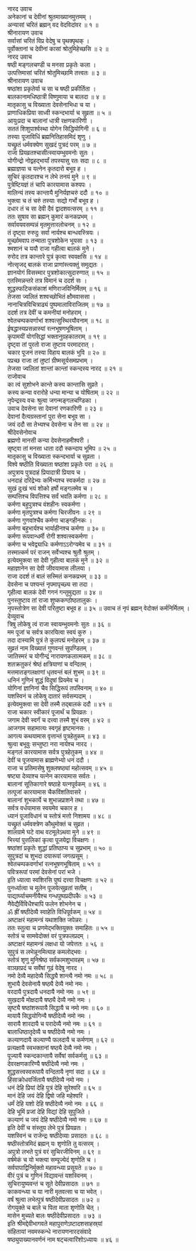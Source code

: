 नारद उवाच  
अनेकानां च देवीनां श्रुतमाख्यानमुत्तमम् ।  
अन्यासां चरितं ब्रह्मन् वद वेदविदांवर ॥ १ ॥  
श्रीनारायण उवाच  
सर्वासां चरितं विप्र वेदेषु च पृथक्पृथक् ।  
पूर्वोक्तानां च देवीनां कासां श्रोतुमिहेच्छसि ॥ २ ॥  
नारद उवाच  
षष्ठी मङ्‌गलचण्डी च मनसा प्रकृतेः कला ।  
उत्पत्तिमासां चरितं श्रोतुमिच्छामि तत्त्वतः ॥ ३ ॥  
श्रीनारायण उवाच  
षष्ठांशा प्रकृतेर्या च सा च षष्ठी प्रकीर्तिता ।  
बालकानामधिष्ठात्री विष्णुमाया च बालदा ॥ ४ ॥  
मातृकासु च विख्याता देवसेनाभिधा च या ।  
प्राणाधिकप्रिया साध्वी स्कन्दभार्या च सुव्रता ॥ ५ ॥  
आयुःप्रदा च बालानां धात्री रक्षणकारिणी ।  
सततं शिशुपार्श्वस्था योगेन सिद्धियोगिनी ॥ ६ ॥  
तस्याः पूजाविधिं ब्रह्मनितिहासमिदं शृणु ।  
यच्छ्रुतं धर्मवक्येण सुखदं पुत्रदं परम् ॥ ७ ॥  
राजा प्रियव्रतश्चासीत्स्वायम्भुवमनोः सुतः ।  
योगीन्द्रो नोद्वहद्भार्यां तपस्यासु रतः सदा ॥ ८ ॥  
ब्रह्माज्ञया च यत्नेन कृतदारो बभूव ह ।  
सुचिरं कृतदारश्च न लेभे तनयं मुने ॥ ९ ॥  
पुत्रेष्टियज्ञं तं चापि कारयामास कश्यपः ।  
मालिन्यं तस्य कान्तायै मुनिर्यज्ञचरुं ददौ ॥ १० ॥  
भुक्त्वा च तं चरुं तस्याः सद्यो गर्भो बभूव ह ।  
दधार तं च सा देवी दैवं द्वादशवत्सरम् ॥ ११ ॥  
ततः सुषाव सा ब्रह्मन् कुमारं कनकप्रभम् ।  
सर्वावयवसम्पन्नं मृतमुत्तारलोचनम् ॥ १२ ॥  
तं दृष्ट्वा रुरुदुः सर्वा नार्यश्च बान्धवस्त्रियः ।  
मूर्च्छामवाप तन्माता पुत्रशोकेन भूयसा ॥ १३ ॥  
श्मशानं च ययौ राजा गहीत्वा बालकं मुने ।  
रुरोद तत्र कान्तारे पुत्रं कृत्वा स्ववक्षसि ॥ १४ ॥  
नोत्सृजद्‌ बालकं राजा प्राणांस्त्यक्तुं समुद्यतः ।  
ज्ञानयोगं विसस्मार पुत्रशोकात्सुदारुणात् ॥ १५ ॥  
एतस्मिन्नन्तरे तत्र विमानं च ददर्श सः ।  
शुद्धस्फटिकसंकाशं मणिराजविनिर्मितम् ॥ १६ ॥  
तेजसा ज्वलितं शश्वच्छोभितं क्षौमवाससा ।  
नानाचित्रविचित्राढ्यं पुष्पमालाविराजितम् ॥ १७ ॥  
ददर्श तत्र देवीं च कमनीयां मनोहराम् ।  
श्वेतचम्पकवर्णाभां शश्वत्सुस्थिरयौवनाम् ॥ १८ ॥  
ईषद्धास्यप्रसन्नास्यां रत्नभूषणभूषिताम् ।  
कृपामयीं योगसिद्धां भक्तानुग्रहकातराम् ॥ १९ ॥  
दृष्ट्वा तां पुरतो राजा तुष्टाव परमादरात् ।  
चकार पूजनं तस्या विहाय बालकं भुवि ॥ २० ॥  
पप्रच्छ राजा तां तुष्टां ग्रीष्मसूर्यसमप्रभाम् ।  
तेजसा ज्वलितां शान्तां कान्तां स्कन्दस्य नारद ॥ २१ ॥  
राजोवाच  
का त्वं सुशोभने कान्ते कस्य कान्तासि सुव्रते ।  
कस्य कन्या वरारोहे धन्या मान्या च योषिताम् ॥ २२ ॥  
नृपेन्द्रस्य वचः श्रुत्वा जगन्मङ्‌गलचण्डिका ।  
उवाच देवसेना सा देवानां रणकारिणी ॥ २३ ॥  
देवानां दैत्यग्रस्तानां पुरा सेना बभूव सा ।  
जयं ददौ सा तेभ्यश्च देवसेना च तेन सा ॥ २४ ॥  
श्रीदेवसेनोवाच  
ब्रह्मणो मानसी कन्या देवसेनाहमीश्वरी ।  
सृष्ट्वा तां मनसा धाता ददौ स्कन्दाय भूमिप ॥ २५ ॥  
मातृकासु च विख्याता स्कन्दभार्या च सुव्रता ।  
विश्वे षष्ठीति विख्याता षष्ठांशा प्रकृतेः परा ॥ २६ ॥  
अपुत्राय पुत्रदाहं प्रियादात्री प्रियाय च ।  
धनदाहं दरिद्रेभ्यः कर्मिभ्यश्च स्वकर्मदा ॥ २७ ॥  
सुखं दुःखं भयं शोको हर्षो मङ्‌गलमेव च ।  
सम्पत्तिश्च विपत्तिश्च सर्वं भवति कर्मणा ॥ २८ ॥  
कर्मणा बहुपुत्रश्च वंशहीनः स्वकर्मणा ।  
कर्मणा मृतपुत्रश्च कर्मणा चिरजीवनः ॥ २९ ॥  
कर्मणा गुणवांश्चैव कर्मणा चाङ्‌गहीनकः ।  
कर्मणा बहुभार्यश्च भार्याहीनश्च कर्मणा ॥ ३० ॥  
कर्मणा रूपवान्धर्मी रोगी शश्वत्स्वकर्मणा ।  
कर्मणा च भवेद्व्याधिः कर्मणाऽऽरोग्यमेव च ॥ ३१ ॥  
तस्मात्कर्म परं राजन् सर्वेभ्यश्च श्रुतौ श्रुतम् ।  
इत्येवमुक्त्वा सा देवी गृहीत्वा बालकं मुने ॥ ३२ ॥  
महाज्ञानेन सा देवी जीवयामास लीलया ।  
राजा ददर्श तं बालं सस्मितं कनकप्रभम् ॥ ३३ ॥  
देवसेना च पश्यन्तं नृपमापृच्छ्य सा तदा ।  
गृहीत्वा बालकं देवी गगनं गन्तुमुद्यता ॥ ३४ ॥  
पुनस्तुष्टाव तां राजा शुष्ककण्ठोष्ठतालुकः ।  
नृपस्तोत्रेण सा देवी परितुष्टा बभूव ह ॥ ३५ ॥
उवाच तं नृपं ब्रह्मन् वेदोक्तं कर्मनिर्मितम् ।  
देव्युवाच  
त्रिषु लोकेषु त्वं राजा स्वायम्भुवमनोः सुतः ॥ ३६ ॥  
मम पूजां च सर्वत्र कारयित्वा स्वयं कुरु ।  
तदा दास्यामि पुत्रं ते कुलपद्मं मनोहरम् ॥ ३७ ॥  
सुव्रतं नाम विख्यातं गुणवन्तं सुपण्डितम् ।  
जातिस्मरं च योगीन्द्रं नारायणकलात्मकम् ॥ ३८ ॥  
शतक्रतुकरं श्रेष्ठं क्षत्रियाणां च वन्दितम् ।  
मत्तमातङ्‌गलक्षाणां धृतवन्तं बलं शुभम् ॥ ३९ ॥  
धनिनं गुणिनं शुद्धं विदुषां प्रियमेव च ।  
योगिनां ज्ञानिनां चैव सिद्धिरूपं तपस्विनाम् ॥ ४० ॥  
यशस्विनं च लोकेषु दातारं सर्वसम्पदाम् ।  
इत्येवमुक्त्वा सा देवी तस्मै तद्बालकं ददौ ॥ ४१ ॥  
राजा चकार स्वीकारं पूजार्थं च प्रियव्रतः ।  
जगाम देवी स्वर्गं च दत्त्वा तस्मै शुभं वरम् ॥ ४२ ॥  
आजगाम सहामात्यः स्वगृहं हृष्टमानसः ।  
आगत्य कथयामास वृत्तान्तं पुत्रहेतुकम् ॥ ४३ ॥  
श्रुत्वा बभूवुः सन्तुष्टा नरा नार्यश्च नारद ।  
मङ्‌गलं कारयामास सर्वत्र पुत्रहेतुकम् ॥ ४४ ॥  
देवीं च पूजयामास ब्राह्मणेभ्यो धनं ददौ ।  
राजा च प्रतिमासेषु शुक्लषष्ठ्यां महोत्सवम् ॥ ४५ ॥  
षष्ट्या देव्याश्च यत्नेन कारयामास सर्वतः ।  
बालानां सूतिकागारे षष्ठाहे यत्नपूर्वकम् ॥ ४६ ॥  
तत्पूजां कारयामास चैकविंशतिवासरे ।  
बालानां शुभकार्ये च शुभान्नप्राशने तथा ॥ ४७ ॥  
सर्वत्र वर्धयामास स्वयमेव चकार ह ।  
ध्यानं पूजाविधानं च स्तोत्रं मत्तो निशामय ॥ ४८ ॥  
यच्छ्रुतं धर्मवक्त्रेण कौथुमोक्तं च सुव्रत ।  
शालग्रामे घटे वाथ वटमूलेऽथवा मुने ॥ ४९ ॥  
भित्त्यां पुत्तलिकां कृत्वा पूजयेद्वा विचक्षणः ।  
षष्ठांशां प्रकृतेः शुद्धां प्रतिष्ठाप्य च सुप्रभाम् ॥ ५० ॥  
सुपुत्रदां च शुभदा दयारूपां जगत्प्रसूम् ।  
श्वेतचम्पकवर्णाभां रत्नभूषणभूषिताम् ॥ ५१ ॥  
पवित्ररूपां परमां देवसेनां परां भजे ।  
इति ध्यात्वा स्वशिरसि पुष्पं दत्त्वा विचक्षणः ॥ ५२ ॥  
पुनर्ध्यात्वा च मूलेन पूजयेत्सुव्रतां सतीम् ।  
पाद्यार्घ्याचमनीयैश्च गन्धपुष्पप्रदीपकैः ॥ ५३ ॥  
नैवेद्यैर्विविधैश्चापि फलेन शोभनेन च ।  
ॐ ह्रीं षष्ठीदेव्यै स्वाहेति विधिपूर्वकम् ॥ ५४ ॥  
अष्टाक्षरं महामन्त्रं यथाशक्ति जपेन्नरः ।  
ततः स्तुत्वा च प्रणमेद्भक्तियुक्तः समाहितः ॥ ५५ ॥  
स्तोत्रं च सामवेदोक्तं वरं पुत्रफलप्रदम् ।  
अष्टाक्षरं महामन्त्रं लक्षधा यो जपेत्ततः ॥ ५६ ॥  
सुपुत्रं स लभेन्नूनमित्याह कमलोद्भवः ।  
स्तोत्रं शृणु मुनिश्रेष्ठ सर्वकामशुभावहम् ॥ ५७ ॥  
वाञ्छाप्रदं च सर्वेषां गूढं वेदेषु नारद ।  
नमो देव्यै महादेव्यै सिद्ध्यै शान्त्यै नमो नमः ॥ ५८ ॥  
शुभायै देवसेनायै षष्ठ्यै देव्यै नमो नमः ।  
वरदायै पुत्रदायै धनदायै नमो नमः ॥ ५९ ॥  
सुखदायै मोक्षदायै षष्ठ्यै देव्यै नमो नमः ।  
सृष्ट्यै षष्ठांशरूपायै सिद्धायै च नमो नमः ॥ ६० ॥  
मायायै सिद्धयोगिन्यै षष्ठीदेव्यै नमो नमः ।  
सारायै शारदायै च परादेव्यै नमो नमः ॥ ६१ ॥  
बालाधिष्ठातृदेव्यै च षष्ठीदेव्यै नमो नमः ।  
कल्याणदायै कल्याण्यै फलदायै च कर्मणाम् ॥ ६२ ॥  
प्रत्यक्षायै स्वभक्तानां षष्ठ्यै देव्यै नमो नमः ।  
पूज्यायै स्कन्दकान्तायै सर्वेषां सर्वकर्मसु ॥ ६३ ॥  
देवरक्षणकारिण्यै षष्ठीदेव्यै नमो नमः ।  
शुद्धसत्त्वस्वरूपायै वन्दितायै नृणां सदा ॥ ६४ ॥  
हिंसाक्रोधवर्जितायै षष्ठीदेव्यै नमो नमः ।  
धनं देहि प्रियां देहि पुत्रं देहि सुरेश्वरि ॥ ६५ ॥  
मानं देहि जयं देहि द्विषो जहि महेश्वरि ।  
धर्मं देहि यशो देहि षष्ठीदेव्यै नमो नमः ॥ ६६ ॥  
देहि भूमिं प्रजां देहि विद्यां देहि सुपूजिते ।  
कल्याणं च जयं देहि षष्ठीदेव्यै नमो नमः ॥ ६७ ॥  
इति देवीं च संस्तूय लेभे पुत्रं प्रियव्रतः ।  
यशस्विनं च राजेन्द्रः षष्ठीदेव्याः प्रसादतः ॥ ६८ ॥  
षष्ठीस्तोत्रमिदं ब्रह्मन् यः शृणोति तु वत्सरम् ।  
अपुत्रो लभते पुत्रं वरं सुचिरजीविनम् ॥ ६९ ॥  
वर्षमेकं च यो भक्त्या सम्पूज्येदं शृणोति च ।  
सर्वपापाद्विनिर्मुक्तो महावन्ध्या प्रसूयते ॥ ७० ॥  
वीरं पुत्रं च गुणिनं विद्यावन्तं यशस्विनम् ।  
सुचिरायुष्यवन्तं च सूते देवीप्रसादतः ॥ ७१ ॥  
काकवन्ध्या च या नारी मृतवत्सा च या भवेत् ।  
वर्षं श्रुत्वा लभेत्पुत्रं षष्ठीदेवीप्रसादतः ॥ ७२ ॥  
रोगयुक्ते च बाले च पिता माता शृणोति चेत् ।  
मासेन मुच्यते बालः षष्ठीदेवीप्रसादतः ॥ ७३ ॥  
इति श्रीमद्देवीभागवते महापुराणेऽष्टादशसाहस्र्यां  
संहितायां नवमस्कन्धे नारायणनारदसंवादे  
षष्ठ्युपाख्यानवर्णनं नाम षट्चत्वारिंशोऽध्यायः ॥ ४६ ॥
